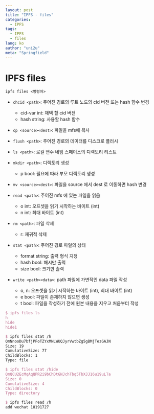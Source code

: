 ```yaml
---
layout: post
title: "IPFS - files"
categories:
  - IPFS
tags:
  - IPFS
  - files
lang: ko
author: "uni2u"
meta: "Springfield"
---
```


# IPFS files

```tex
ipfs files <명령어>
```

- `chcid <path>`: 주어진 경로의 루트 노드의 cid 버전 또는 hash 함수 변경
  - cid-var int: 채택 할 cid 버전
  - hash string: 사용할 hash 함수

- `cp <source><dest>`: 파일을 mfs에 복사

- `flush <path>`: 주어진 경로의 데이터를 디스크로 플러시

- `ls <path>`: 로컬 변수 네임 스페이스의 디렉토리 리스트

- `mkdir <path>`: 디렉토리 생성
  - p bool: 필요에 따라 부모 디렉토리 생성

- `mv <source><dest>`: 파일을 source 에서 dest 로 이동하면 hash 변경

- `read <path>`: 주어진 mfs 에 있는 파일을 읽음
  - o int: 오프셋을 읽기 시작하는 바이트 (int)
  - n int: 최대 바이트 (int)

- `rm <path>`: 파일 삭제
  - r: 재귀적 삭제

- `stat <path>`: 주어진 경로 파일의 상태
  - format string: 출력 형식 지정
  - hash bool: 해시만 출력
  - size bool: 크기만 출력

- `write <path><data>`: path 파일에 가변적인 data 파일 작성
  - o, n: 오프셋을 읽기 시작하는 바이트 (int), 최대 바이트 (int)
  - e bool: 파일이 존재하지 않으면 생성
  - t bool: 파일을 작성하기 전에 원본 내용을 지우고 처음부터 작성

```tex
$ ipfs files ls
h
hide
hide1

$ ipfs files stat /h
QmNnooDu7bfjPFoTZYxMNLWUQJyrVwtbZg5gBMjTezGAJN
Size: 19
CumulativeSize: 77
ChildBlocks: 1
Type: file

$ ipfs files stat /hide
QmQCU2EcMqAqQPR2i9bChDtGNJchTbq5TbXJJ16u19uLTa
Size: 0
CumulativeSize: 4
ChildBlocks: 0
Type: directory

$ ipfs files read /h
add wechat 18191727
```
